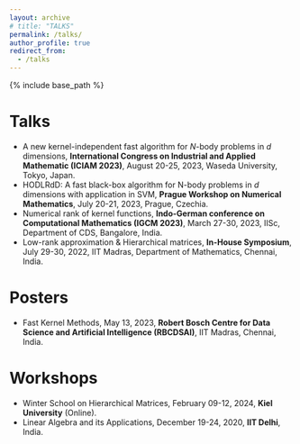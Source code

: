 ```yaml
---
layout: archive
# title: "TALKS"
permalink: /talks/
author_profile: true
redirect_from:
  - /talks
---
```


{% include base_path %}

Talks
======
* A new kernel-independent fast algorithm for *N*-body problems in *d* dimensions, **International Congress on Industrial and Applied Mathematic (ICIAM 2023)**, August 20-25, 2023, Waseda University, Tokyo, Japan.
* HODLRdD: A fast black-box algorithm for N-body problems in *d* dimensions with application in SVM, **Prague Workshop on Numerical Mathematics**, July 20-21, 2023, Prague, Czechia.
* Numerical rank of kernel functions, **Indo-German conference on Computational Mathematics (IGCM 2023)**, March 27-30, 2023, IISc, Department of CDS, Bangalore, India.
* Low-rank approximation & Hierarchical matrices, **In-House Symposium**, July 29-30, 2022, IIT Madras, Department of Mathematics, Chennai, India.

Posters
======
* Fast Kernel Methods, May 13, 2023, **Robert Bosch Centre for Data Science and Artificial Intelligence (RBCDSAI)**, IIT Madras, Chennai, India.

Workshops
======
* Winter School on Hierarchical Matrices, February 09-12, 2024, **Kiel University** (Online).
* Linear Algebra and its Applications, December 19-24, 2020, **IIT Delhi**, India.